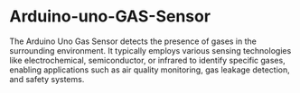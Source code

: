 # Arduino-uno-GAS-Sensor
The Arduino Uno Gas Sensor detects the presence of gases in the surrounding environment. It typically employs various sensing technologies like electrochemical, semiconductor, or infrared to identify specific gases, enabling applications such as air quality monitoring, gas leakage detection, and safety systems.
